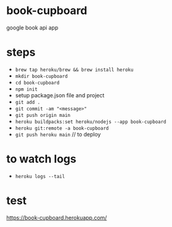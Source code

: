 # book-cupboard
google book api app

# steps
* ```brew tap heroku/brew && brew install heroku```
* ```mkdir book-cupboard```
* ```cd book-cupboard```
* ```npm init```
* setup package.json file and project
* ```git add .```
* ```git commit -am "<message>"```
* ```git push origin main```
* ```heroku buildpacks:set heroku/nodejs --app book-cupboard```
* ```heroku git:remote -a book-cupboard```
* ```git push heroku main``` // to deploy

# to watch logs
* ```heroku logs --tail```

# test
https://book-cupboard.herokuapp.com/